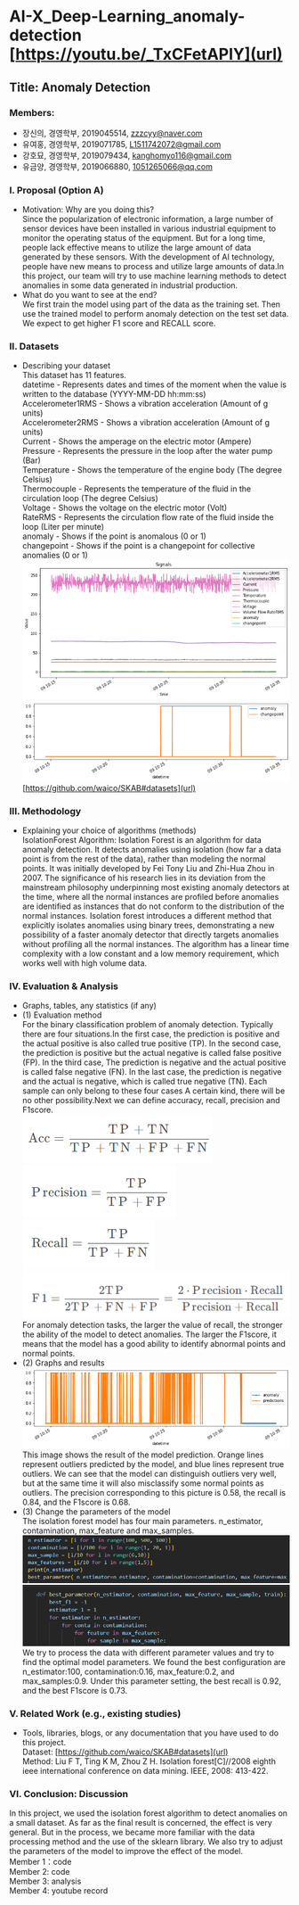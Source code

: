 # AI-X_Deep-Learning_anomaly-detection [https://youtu.be/_TxCFetAPIY](url)
## Title: Anomaly Detection
### Members: 
- 장신의, 경영학부, 2019045514, zzzcyy@naver.com
- 유여홍, 경영학부, 2019071785, L1511742072@gmail.com
- 강호묘, 경영학부, 2019079434, kanghomyo116@gmail.com
- 유금양, 경영학부, 2019066880, 1051265066@qq.com
### I. Proposal (Option A) 
- Motivation: Why are you doing this?   
Since the popularization of electronic information, a large number of sensor devices have been installed in various industrial equipment to monitor the operating status of the equipment. But for a long time, people lack effective means to utilize the large amount of data generated by these sensors. With the development of AI technology, people have new means to process and utilize large amounts of data.In this project, our team will try to use machine learning methods to detect anomalies in some data generated in industrial production.
- What do you want to see at the end?  
We first train the model using part of the data as the training set. Then use the trained model to perform anomaly detection on the test set data. We expect to get higher F1 score and RECALL score.

### II. Datasets 
- Describing your dataset  
This dataset has 11 features.  
datetime - Represents dates and times of the moment when the value is written to the database (YYYY-MM-DD hh:mm:ss)  
Accelerometer1RMS - Shows a vibration acceleration (Amount of g units)  
Accelerometer2RMS - Shows a vibration acceleration (Amount of g units)  
Current - Shows the amperage on the electric motor (Ampere)  
Pressure - Represents the pressure in the loop after the water pump (Bar)  
Temperature - Shows the temperature of the engine body (The degree Celsius)  
Thermocouple - Represents the temperature of the fluid in the circulation loop (The degree Celsius)  
Voltage - Shows the voltage on the electric motor (Volt)  
RateRMS - Represents the circulation flow rate of the fluid inside the loop (Liter per minute)  
anomaly - Shows if the point is anomalous (0 or 1)  
changepoint - Shows if the point is a changepoint for collective anomalies (0 or 1)  
![image](https://github.com/zzzcyy/AI-X_Deep-Learning_anomaly-detection/blob/main/img/data.png)  
![image](https://github.com/zzzcyy/AI-X_Deep-Learning_anomaly-detection/blob/main/img/anomaly_display.png)
[https://github.com/waico/SKAB#datasets](url)
### III. Methodology
- Explaining your choice of algorithms (methods)  
IsolationForest Algorithm: Isolation Forest is an algorithm for data anomaly detection. It detects anomalies using isolation (how far a data point is from the rest of the data), rather than modeling the normal points. It was initially developed by Fei Tony Liu and Zhi-Hua Zhou in 2007. The significance of his research lies in its deviation from the mainstream philosophy underpinning most existing anomaly detectors at the time, where all the normal instances are profiled before anomalies are identified as instances that do not conform to the distribution of the normal instances. Isolation forest introduces a different method that explicitly isolates anomalies using binary trees, demonstrating a new possibility of a faster anomaly detector that directly targets anomalies without profiling all the normal instances. The algorithm has a linear time complexity with a low constant and a low memory requirement, which works well with high volume data.

### IV. Evaluation & Analysis
- Graphs, tables, any statistics (if any)
- (1) Evaluation method  
For the binary classification problem of anomaly detection. Typically there are four situations.In the first case, the prediction is positive and the actual positive is also called true positive (TP). In the second case, the prediction is positive but the actual negative is called false positive (FP). In the third case, The prediction is negative and the actual positive is called false negative (FN). In the last case, the prediction is negative and the actual is negative, which is called true negative (TN). Each sample can only belong to these four cases A certain kind, there will be no other possibility.Next we can define accuracy, recall, precision and F1score.  
![image](https://github.com/zzzcyy/AI-X_Deep-Learning_anomaly-detection/blob/main/img/accuracy.PNG)  
![image](https://github.com/zzzcyy/AI-X_Deep-Learning_anomaly-detection/blob/main/img/precision.PNG)  
![image](https://github.com/zzzcyy/AI-X_Deep-Learning_anomaly-detection/blob/main/img/recall.PNG)  
![image](https://github.com/zzzcyy/AI-X_Deep-Learning_anomaly-detection/blob/main/img/f1.PNG)  
For anomaly detection tasks, the larger the value of recall, the stronger the ability of the model to detect anomalies. The larger the F1score, it means that the model has a good ability to identify abnormal points and normal points.  
- (2) Graphs and results  
![image](https://github.com/zzzcyy/AI-X_Deep-Learning_anomaly-detection/blob/main/img/result.png)  
This image shows the result of the model prediction. Orange lines represent outliers predicted by the model, and blue lines represent true outliers. We can see that the model can distinguish outliers very well, but at the same time it will also misclassify some normal points as outliers. The precision corresponding to this picture is 0.58, the recall is 0.84, and the F1score is 0.68.  
- (3) Change the parameters of the model  
The isolation forest model has four main parameters. n_estimator, contamination, max_feature and max_samples.
![image](https://github.com/zzzcyy/AI-X_Deep-Learning_anomaly-detection/blob/main/img/parameters.PNG)  
![image](https://github.com/zzzcyy/AI-X_Deep-Learning_anomaly-detection/blob/main/img/search_model.PNG)  
We try to process the data with different parameter values and try to find the optimal model parameters. We found the best configuration are n_estimator:100, contamination:0.16, max_feature:0.2, and max_samples:0.9. Under this parameter setting, the best recall is 0.92, and the best F1score is 0.73.

### V. Related Work (e.g., existing studies)
- Tools, libraries, blogs, or any documentation that you have used to do this project.  
Dataset: [https://github.com/waico/SKAB#datasets](url)  
Method: Liu F T, Ting K M, Zhou Z H. Isolation forest[C]//2008 eighth ieee international conference on data mining. IEEE, 2008: 413-422.
### VI. Conclusion: Discussion  
In this project, we used the isolation forest algorithm to detect anomalies on a small dataset. As far as the final result is concerned, the effect is very general. But in the process, we became more familiar with the data processing method and the use of the sklearn library. We also try to adjust the parameters of the model to improve the effect of the model.  
Member 1：code    
Member 2: code  
Member 3: analysis  
Member 4: youtube record
